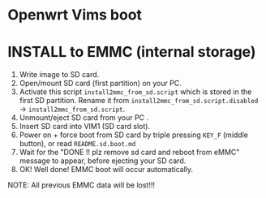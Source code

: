 # Openwrt Vims boot

# INSTALL to EMMC (internal storage)

1) Write image to SD card.
2) Open/mount SD card (first partition) on your PC.
3) Activate this script `install2mmc_from_sd.script` which is stored in the first SD partition.
Rename it from `install2mmc_from_sd.script.disabled` -> `install2mmc_from_sd.script`.
4) Unmount/eject SD card from your PC .
5) Insert SD card into VIM1 (SD card slot).
6) Power on + force boot from SD card by triple pressing `KEY_F` (middle button), or read `README.sd.boot.md`
7) Wait for the "DONE !! plz remove sd card and reboot from eMMC" message to appear, before ejecting your SD card.
8) OK! Well done! EMMC boot will occur automatically.

NOTE: All previous EMMC data will be lost!!!
